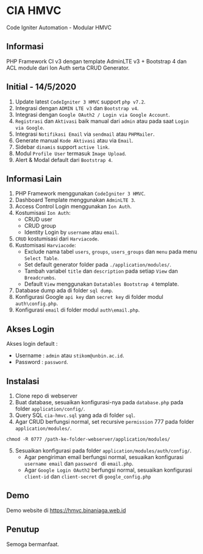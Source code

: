 # CIA HMVC
Code Igniter Automation - Modular HMVC

## Informasi
PHP Framework CI v3 dengan template AdminLTE v3 + Bootstrap 4 dan ACL module dari Ion Auth serta CRUD Generator.

## Initial - 14/5/2020
1. Update latest `CodeIgniter 3 HMVC` support `php v7.2`.
2. Integrasi dengan `ADMIN LTE v3` dan `Bootstrap v4`.
3. Integrasi dengan `Google OAuth2 / Login via Google Account`.
4. `Registrasi` dan `Aktivasi` baik manual dari `admin` atau pada saat `Login via Google`.
5. Integrasi `Notifikasi Email` via `sendmail` atau `PHPMailer`.
6. Generate manual `Kode Aktivasi` atau via `Email`.
7. Sidebar `dinamis` support `active link`.
8. Modul `Profile User` termasuk `Image Upload`.
9. Alert & Modal default dari `Bootstrap 4`.

## Informasi Lain
1. PHP Framework menggunakan `CodeIgniter 3 HMVC`.
2. Dashboard Template menggunakan `AdminLTE 3`.
3. Access Control Login menggunakan `Ion Auth`.
4. Kostumisasi `Ion Auth`:
    * CRUD user
    * CRUD group
    * Identity Login by `username` atau `email`.
5. `CRUD` kostumisasi dari `Harviacode`.
6. Kustomisasi `Harviacode`:
    * Exclude nama tabel `users`, `groups`, `users_groups` dan `menu` pada menu `Select Table`.
    * Set default generator folder pada `./application/modules/`.
    * Tambah variabel `title` dan `description` pada setiap `View` dan `Breadcrumbs`.
    * Default `View` menggunakan `Datatables Bootstrap 4` template.
7. Database dump ada di folder `sql dump`.
8. Konfigurasi Google `api key` dan `secret key` di folder modul `auth\config.php`.
9. Konfigurasi `email` di folder modul `auth\email.php`.

## Akses Login
Akses login default :
* Username : `admin` atau `stikom@unbin.ac.id`.
* Password : `password`.

## Instalasi
1. Clone repo di webserver
2. Buat database, sesuaikan konfigurasi-nya pada `database.php` pada folder `application/config/`.
3. Query SQL `cia-hmvc.sql` yang ada di folder `sql`.
4. Agar CRUD berfungsi normal, set recursive `permission` 777 pada folder `application/modules/`.
```
chmod -R 0777 /path-ke-folder-webserver/application/modules/
```
5. Sesuaikan konfigurasi pada folder `application/modules/auth/config/`.
    * Agar pengiriman email berfungsi normal, sesuaikan konfigurasi `username email` dan `password ` di `email.php`.
    * Agar `Google Login OAuth2` berfungsi normal, sesuaikan konfigurasi `client-id` dan `client-secret` di `google_config.php`

## Demo
Demo website di https://hmvc.binaniaga.web.id

## Penutup
Semoga bermanfaat.